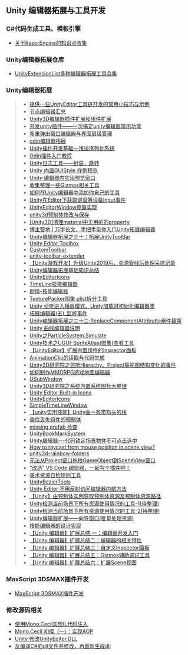 ## Unity 编辑器拓展与工具开发   

### C#代码生成工具、模板引擎  
* [关于RazorEngine的知识点收集](./AboutRazorEngine)  
### Unity编辑器拓展仓库  
* [UnityExtensionList多种编辑器拓展工具合集](https://unitylist.com/browse?f=extensions)  

### Unity编辑器拓展  
>* [提供一些UnityEditor工具链开发的常用小技巧与示例](https://github.com/XINCGer/UnityToolchainsTrick)  
>* [节点编辑器汇总](./NodeEditorCollection)  
>* [Unity3D编辑器插件扩展和组件扩展](http://www.cnblogs.com/rond/p/7652624.html)  
>* [开发unity插件——一次搞定unity编辑器常用功能](https://yq.aliyun.com/articles/69190)  
>* [多重弹出窗口编辑器与界面层级管理](./MultiEditorWindow)  
>* [odin编辑器拓展](https://odininspector.com/tutorials/getting-started)  
>* [Unity插件开发基础—浅谈序列化系统](https://blog.uwa4d.com/archives/2025.html)  
>* [Odin插件入门教程](http://tonytang1990.github.io/2019/05/15/Odin%E6%8F%92%E4%BB%B6/)  
>* [Unity日志工具——封装，跳转](https://www.iteye.com/blog/dsqiu-2263664)  
>* [Unity 内置GUIStyle 样例预览](https://blog.csdn.net/l773575310/article/details/90033381)  
>* [Unity 编辑器内实现预览窗口](https://blog.csdn.net/akof1314/article/details/70941447)  
>* [收集整理一些Gizmos相关工具](./GizmoKitCollection.md)  
>* [如何在Unity编辑器中添加你自己的工具](https://www.cnblogs.com/ZhYQ-Note/articles/5846239.html)  
>* [Unity在Editor下获取键盘等设备Input事件](https://www.bobsong.net/945.html)  
>* [UnityEditorWindow停靠实现](https://github.com/liuxq/blog/issues/7)  
>* [unity3d预制体修改与保存](https://blog.csdn.net/yuewei19/article/details/74986029?depth_1-utm_source=distribute.pc_relevant.none-task&utm_source=distribute.pc_relevant.none-task) 
>* [[Unity3D]清理material中无用的的property](https://blog.csdn.net/ngrandmarch/article/details/46828365)  
>* [博主营地 | 万字长文，手把手带你入门Unity拓展编辑器](https://mp.weixin.qq.com/s/96N9NkQPFhgNBeEbV_S5wg)  
>* [Unity编辑器拓展之三十：拓展UnityToolBar](https://www.jingfengji.tech/2020/04/05/unity-bian-ji-qi-tuo-zhan-zhi-san-shi-tuo-zhan-unitytoolbar/)  
>* [Unity Editor Toolbox](https://www.jingfengji.tech/2020/04/05/unity-bian-ji-qi-tuo-zhan-zhi-san-shi-tuo-zhan-unitytoolbar/)  
>* [CustomToolbar](https://github.com/smkplus/CustomToolbar)  
>* [unity-toolbar-extender](https://github.com/marijnz/unity-toolbar-extender)  
>* [【Unity游戏开发】升级Unity2019后，资源管线后处理采坑记录](https://www.cnblogs.com/msxh/p/13805008.html)  
>* [Unity编辑器拓展基础知识总结](https://zhuanlan.zhihu.com/p/259283786)  
>* [UnityEditorIcons](https://github.com/nukadelic/UnityEditorIcons)  
>* [TimeLine技能编辑器](https://github.com/jewer3330/plato)  
>* [剧情-技能编辑器](https://github.com/huailiang/seqence)  
>* [TexturePacker图集 plist拆分工具](.//UnityEditorExtension/Python/unpack_plist.py.py)  
>* [Unity 侦听进入播放模式、Unity加载时初始化编辑器类](https://www.cnblogs.com/kingBook/p/12160804.html)  
>* [拓展编辑器(五)_监听事件](https://www.cnblogs.com/llllllvty/p/9857758.html)  
>* [Unity编辑器拓展之三十三:ReplaceComponentAttributte组件替换](https://www.jingfengji.tech/2020/08/22/unity-bian-ji-qi-tuo-zhan-zhi-san-shi-san-replacecomponentattributte-zu-jian-ti-huan/)  
>* [Unity 曲线编辑器说明](https://blog.csdn.net/akof1314/article/details/51787509)  
>* [Unity之ParticleSystem.Simulate](https://zhuanlan.zhihu.com/p/96086877)  
>* [Unity技术之UGUI-SpriteAtlas(图集)查看工具](http://blog.gqylpy.com/gqy/21175/)  
>* [【UnityEditor】扩展内置组件的Inspector面板](http://www.lsngo.net/2017/10/25/unityeditor_internalinspector/)  
>* [AnimationClip的读取与代码生成](https://www.jianshu.com/p/80b2bc98ac5d)  
>* [Unity3D研究院之监听Hierachy、Project等视图结构变化的事件](http://www.xuanyusong.com/archives/3053)  
>* [如何制作MMORPG游戏地图编辑器](https://zhuanlan.zhihu.com/p/270274723)  
>* [USubWindow](https://github.com/AsehesL/USubWindow)  
>* [Unity3D研究院之系统内置系统图标大整理](https://www.xuanyusong.com/archives/3777)  
>* [Unity Editor Built-in Icons](https://unitylist.com/p/5c3/Unity-editor-icons)  
>* [UnityEditorIcons](https://github.com/nukadelic/UnityEditorIcons)  
>* [SimpleTimeLineWindow](https://github.com/tinyantstudio/SimpleTimeLineWindow)  
>* [【unity实用技能】Unity画一条带箭头的线](https://blog.51cto.com/13638120/2103459)  
>* [查找丢失组件的预制体](https://www.cnblogs.com/bzyzhang/p/6485918.html)  
>* [missing prefab 检查](https://my.oschina.net/u/4318809/blog/4313046)  
>* [UnityBookMarkSystem](https://github.com/Ribosome2/UnityBookMarkSystem)  
>* [Unity编辑器---代码锁定场景物体不可点击选中](https://blog.csdn.net/qc_falldawn/article/details/100975888)  
>* [How to raycast from mouse position in scene view?](https://stackoverflow.com/questions/58975095/how-to-raycast-from-mouse-position-in-scene-view)  
>* [unity3d-rainbow-folders](https://github.com/PhannGor/unity3d-rainbow-folders)  
>* [无法从Project窗口拖拽GameObject到SceneView窗口](https://answer.uwa4d.com/question/6077b3b66bb31032f9791324)  
>* [“改造” VS Code 编辑器，一起写个插件吧！](https://www.cnblogs.com/xueweihan/p/14672480.html)  
>* [美术资源自检规则工具](https://github.com/Liangzg/AssetChecker)  
>* [UnityBezierTools](https://github.com/kaiware007/UnityBezierTools)  
>* [Unity Editor 不用反射访问编辑器内部方法](https://blog.csdn.net/akof1314/article/details/111773851)  
>* [【Unity】由预制体实例获取预制体资源及预制体资源路径](https://blog.csdn.net/qq_21397217/article/details/109170799)  
>* [Unity检测当前场景下所有资源使用情况的工具-1(待整理)](https://github.com/shandagamesTwoStupids/ResourceScanner)  
>* [Unity检测当前场景下所有资源使用情况的工具-2(待整理)](https://github.com/RenLvDa/DetectResource)  
>* [Unity编辑器扩展——向导窗口(批量处理资源)](https://mp.weixin.qq.com/s/APlfV7CNr0RL5PuuZfEtjg)  
>* [技能编辑器的设计实现](https://zhuanlan.zhihu.com/p/158430393)  
>* [【Unity 编辑器】扩展总结 一：编辑器开发入门](https://mp.weixin.qq.com/s/ZH0gsxZYH6VykHyVBAJTBA)  
>* [【Unity 编辑器】扩展总结二：编辑器的相关特性](https://mp.weixin.qq.com/s/sp_vZaj04USPRZQgbJjDZw)  
>* [【Unity 编辑器】扩展总结三：自定义Inspector面板](https://mp.weixin.qq.com/s/rWat9DutZBi8t1idernxtA)  
>* [【Unity 编辑器】扩展总结五：Gizmos辅助调试工具](https://mp.weixin.qq.com/s/5piJQ6gRC6zZMV4Z6xzgBA)  
>* [【Unity 编辑器】扩展总结六：扩展Scene视图](https://mp.weixin.qq.com/s/Wmt4JC-LK9z5u6vOafB_Hw)  

### MaxScript 3DSMAX插件开发  
* [MaxScript 3DSMAX插件开发](./MaxScript)  

### 修改源码相关  
* [使用Mono.Cecil实现IL代码注入](https://www.jianshu.com/p/a5276aadccdd?from=singlemessage)  
* [Mono.Cecil 初探（一）：实现AOP](https://www.cnblogs.com/huangmianwu/p/5833924.html)  
* [Unity 修改UnityEditor.DLL](https://blog.csdn.net/K20132014/article/details/89217298)  
* [反编译C#的dll文件并修改，再重新生成dll](https://www.cnblogs.com/jiangchuan/p/10851179.html)  
